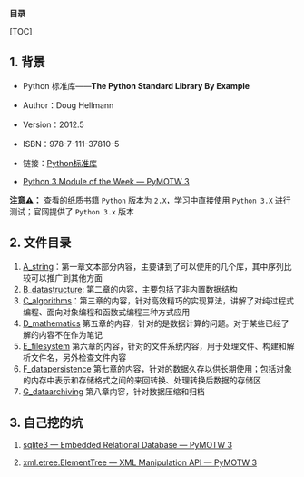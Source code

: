 **目录**

[TOC]

## 1. 背景

* Python 标准库——**The Python Standard Library By Example**

* Author：Doug Hellmann
* Version：2012.5
* ISBN：978-7-111-37810-5
* 链接：[Python标准库](https://book.douban.com/subject/10773324/)
* [Python 3 Module of the Week — PyMOTW 3](https://pymotw.com/3/index.html)

**注意⚠️：** 查看的纸质书籍 `Python` 版本为 `2.X`，学习中直接使用 `Python 3.X` 进行测试；官网提供了 `Python 3.x` 版本 



## 2. 文件目录

1. [A_string](A_string.md)：第一章文本部分内容，主要讲到了可以使用的几个库，其中序列比较可以推广到其他方面
2. [B_datastructure](B_datastructure.md): 第二章的内容，主要包括了非内置数据结构
3. [C_algorithms](C_algorithms.md)：第三章的内容，针对高效精巧的实现算法，讲解了对纯过程式编程、面向对象编程和函数式编程三种方式应用
4. [D_mathematics](D_mathematics.md) 第五章的内容，针对的是数据计算的问题。对于某些已经了解的内容不在作为笔记
5. [E_filesystem](E_filesystem.md) 第六章的内容，针对的文件系统内容，用于处理文件、构建和解析文件名，另外检查文件内容
6. [F_datapersistence](F_datapersistence.md) 第七章的内容，针对的数据久存以供长期使用；包括对象的内存中表示和存储格式之间的来回转换、处理转换后数据的存储区
7. [G_dataarchiving](G_dataarchiving.md) 第八章内容，针对数据压缩和归档



## 3. 自己挖的坑

1. [sqlite3 — Embedded Relational Database — PyMOTW 3](https://pymotw.com/3/sqlite3/index.html) 

2. [xml.etree.ElementTree — XML Manipulation API — PyMOTW 3](https://pymotw.com/3/xml.etree.ElementTree/index.html)